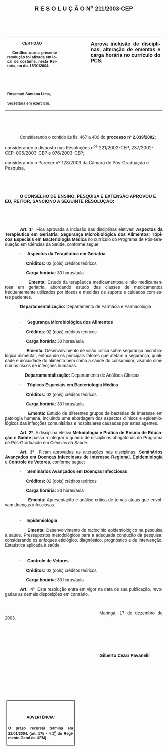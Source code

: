 <body lang=PT-BR style='tab-interval:35.45pt'>

<div class=Section1>

<p class=MsoNormal align=center style='text-align:center'><b style='mso-bidi-font-weight:
normal'><span style='font-size:14.0pt;mso-bidi-font-size:12.0pt;font-family:
Arial;mso-bidi-font-family:"Times New Roman"'><![if !supportEmptyParas]>&nbsp;<![endif]><o:p></o:p></span></b></p>

<p class=MsoNormal align=center style='text-align:center'><b style='mso-bidi-font-weight:
normal'><span style='font-size:14.0pt;mso-bidi-font-size:12.0pt;font-family:
Arial;mso-bidi-font-family:"Times New Roman"'>R E S O L U Ç Ã O N<u><sup>o</sup></u>
211/2003-CEP<o:p></o:p></span></b></p>

<p class=MsoNormal align=center style='text-align:center'><span
style='font-family:Arial;mso-bidi-font-family:"Times New Roman"'><![if !supportEmptyParas]>&nbsp;<![endif]><o:p></o:p></span></p>

<p class=MsoNormal align=center style='text-align:center'><span
style='font-family:Arial;mso-bidi-font-family:"Times New Roman"'><![if !supportEmptyParas]>&nbsp;<![endif]><o:p></o:p></span></p>

<table border=0 cellspacing=0 cellpadding=0 style='border-collapse:collapse;
 mso-padding-alt:0cm 5.4pt 0cm 5.4pt'>
 <tr>
  <td width=196 valign=top style='width:147.15pt;padding:0cm 5.4pt 0cm 5.4pt'>
  <p class=MsoNormal align=center style='text-align:center'><b
  style='mso-bidi-font-weight:normal'><span style='font-size:9.0pt;mso-bidi-font-size:
  12.0pt;font-family:Arial;mso-bidi-font-family:"Times New Roman"'>CERTIDÃO<o:p></o:p></span></b></p>
  <p class=MsoNormal style='text-align:justify'><b style='mso-bidi-font-weight:
  normal'><span style='font-size:9.0pt;mso-bidi-font-size:12.0pt;font-family:
  Arial;mso-bidi-font-family:"Times New Roman"'><span style="mso-spacerun:
  yes">   </span>Certifico que a presente resolução foi afixada em local de
  costume, nesta Reitoria, no dia 15/01/2004.<o:p></o:p></span></b></p>
  <p class=MsoNormal style='text-align:justify'><b style='mso-bidi-font-weight:
  normal'><span style='font-size:9.0pt;mso-bidi-font-size:12.0pt;font-family:
  Arial;mso-bidi-font-family:"Times New Roman"'><![if !supportEmptyParas]>&nbsp;<![endif]><o:p></o:p></span></b></p>
  <p class=MsoNormal style='text-align:justify'><b style='mso-bidi-font-weight:
  normal'><span style='font-size:9.0pt;mso-bidi-font-size:12.0pt;font-family:
  Arial;mso-bidi-font-family:"Times New Roman"'><![if !supportEmptyParas]>&nbsp;<![endif]><o:p></o:p></span></b></p>
  <p class=MsoNormal><b style='mso-bidi-font-weight:normal'><span
  style='font-size:9.0pt;mso-bidi-font-size:12.0pt;font-family:Arial;
  mso-bidi-font-family:"Times New Roman"'>Rosemari Santana Lima,<o:p></o:p></span></b></p>
  <p class=MsoNormal><b style='mso-bidi-font-weight:normal'><span
  style='font-size:9.0pt;mso-bidi-font-size:12.0pt;font-family:Arial;
  mso-bidi-font-family:"Times New Roman"'>Secretária em exercício.<o:p></o:p></span></b></p>
  </td>
  <td width=111 valign=top style='width:83.25pt;padding:0cm 5.4pt 0cm 5.4pt'>
  <p class=MsoNormal style='margin-right:-5.4pt'><![if !supportEmptyParas]>&nbsp;<![endif]><span
  style='font-size:11.0pt;mso-bidi-font-size:12.0pt;font-family:Arial;
  mso-bidi-font-family:"Times New Roman"'><o:p></o:p></span></p>
  </td>
  <td width=288 valign=top style='width:216.0pt;padding:0cm 5.4pt 0cm 5.4pt'>
  <p class=MsoNormal style='text-align:justify'><b style='mso-bidi-font-weight:
  normal'><span style='font-family:Arial;mso-bidi-font-family:"Times New Roman";
  letter-spacing:-.1pt'>Aprova inclusão de disciplinas, alteração de ementas e
  carga horária no currículo do PCS.<o:p></o:p></span></b></p>
  </td>
 </tr>
</table>

<p class=BodyText21><span style='font-family:Arial;mso-bidi-font-family:"Times New Roman"'><![if !supportEmptyParas]>&nbsp;<![endif]><o:p></o:p></span></p>

<p class=BodyText21><span style='font-family:Arial;mso-bidi-font-family:"Times New Roman"'><![if !supportEmptyParas]>&nbsp;<![endif]><o:p></o:p></span></p>

<p class=MsoNormal style='text-align:justify;text-indent:35.4pt'><span
style='font-family:Arial;mso-bidi-font-family:"Times New Roman"'>Considerando o
contido às fls. 467 a 480 do <b>processo nº 2.039/2002</b>;<span
style='mso-bidi-font-weight:bold'><o:p></o:p></span></span></p>

<p class=MsoBodyTextIndent2>considerando o disposto nas Resoluções n<sup>os</sup>
221/2002-CEP, 237/2002-CEP, 005/2003-CEP e 076/2003-CEP;</p>

<p class=MsoBodyTextIndent2>considerando o Parecer nº 128/2003 da Câmara de
Pós-Graduação e Pesquisa,</p>

<p class=MsoNormal style='text-align:justify;text-indent:35.4pt'><span
style='font-family:Arial;mso-bidi-font-family:"Times New Roman"'><![if !supportEmptyParas]>&nbsp;<![endif]><o:p></o:p></span></p>

<p class=MsoNormal style='text-align:justify;text-indent:35.4pt'><span
style='font-family:Arial;mso-bidi-font-family:"Times New Roman"'><![if !supportEmptyParas]>&nbsp;<![endif]><o:p></o:p></span></p>

<p class=BodyText21 style='text-indent:35.4pt;mso-pagination:none'><b
style='mso-bidi-font-weight:normal'><span style='font-family:Arial;mso-bidi-font-family:
"Times New Roman"'>O CONSELHO DE ENSINO, PESQUISA E EXTENSÃO APROVOU E EU,
REITOR, SANCIONO A SEGUINTE RESOLUÇÃO:</span></b><span style='font-family:Arial;
mso-bidi-font-family:"Times New Roman";layout-grid-mode:line'><o:p></o:p></span></p>

<p class=DefinitionTerm><span style='mso-bidi-font-size:12.0pt;font-family:
Arial;mso-bidi-font-family:"Times New Roman"'><![if !supportEmptyParas]>&nbsp;<![endif]><o:p></o:p></span></p>

<p class=MsoNormal style='text-align:justify'><b style='mso-bidi-font-weight:
normal'><span style='font-family:Arial;mso-bidi-font-family:"Times New Roman"'><![if !supportEmptyParas]>&nbsp;<![endif]><o:p></o:p></span></b></p>

<p class=MsoNormal style='text-align:justify;text-indent:36.0pt'><b
style='mso-bidi-font-weight:normal'><span style='font-family:Arial;mso-bidi-font-family:
"Times New Roman"'>Art. 1º<span style="mso-spacerun: yes">  </span></span></b><span
style='font-family:Arial;mso-bidi-font-family:"Times New Roman";mso-bidi-font-weight:
bold'>Fica aprovada a inclusão das disciplinas eletivas: </span><b
style='mso-bidi-font-weight:normal'><span style='font-family:Arial;mso-bidi-font-family:
"Times New Roman"'>Aspectos da Terapêutica em Geriatria</span></b><span
style='font-family:Arial;mso-bidi-font-family:"Times New Roman";mso-bidi-font-weight:
bold'>; </span><b style='mso-bidi-font-weight:normal'><span style='font-family:
Arial;mso-bidi-font-family:"Times New Roman"'>Segurança Microbiológica dos Alimentos</span></b><span
style='font-family:Arial;mso-bidi-font-family:"Times New Roman";mso-bidi-font-weight:
bold'>; </span><b style='mso-bidi-font-weight:normal'><span style='font-family:
Arial;mso-bidi-font-family:"Times New Roman"'>Tópicos Especiais em
Bacteriologia Médica</span></b><span style='font-family:Arial;mso-bidi-font-family:
"Times New Roman";mso-bidi-font-weight:bold'> no currículo do Programa de
Pós-Graduação em Ciências da Saúde, conforme segue:<o:p></o:p></span></p>

<p class=MsoNormal style='margin-left:0cm;text-align:justify;text-indent:36.0pt;
mso-list:l194 level1 lfo378;tab-stops:list 54.0pt'><![if !supportLists]><span
style='font-family:Symbol'>·<span style='font:7.0pt "Times New Roman"'>&nbsp;&nbsp;&nbsp;&nbsp;&nbsp;&nbsp;&nbsp;
</span></span><![endif]><b style='mso-bidi-font-weight:normal'><span
style='font-family:Arial;mso-bidi-font-family:"Times New Roman"'>Aspectos da
Terapêutica em Geriatria<o:p></o:p></span></b></p>

<p class=MsoNormal style='text-align:justify;text-indent:36.0pt'><b
style='mso-bidi-font-weight:normal'><span style='font-family:Arial;mso-bidi-font-family:
"Times New Roman"'><span style="mso-spacerun: yes">     </span>Créditos: </span></b><span
style='font-family:Arial;mso-bidi-font-family:"Times New Roman";mso-bidi-font-weight:
bold'>02 (dois) créditos teóricos<o:p></o:p></span></p>

<p class=MsoNormal style='text-align:justify;text-indent:36.0pt'><b
style='mso-bidi-font-weight:normal'><span style='font-family:Arial;mso-bidi-font-family:
"Times New Roman"'><span style="mso-spacerun: yes">     </span>Carga horária:</span></b><span
style='font-family:Arial;mso-bidi-font-family:"Times New Roman";mso-bidi-font-weight:
bold'> 30 horas/aula<o:p></o:p></span></p>

<p class=MsoNormal style='text-align:justify;text-indent:36.0pt'><b
style='mso-bidi-font-weight:normal'><span style='font-family:Arial;mso-bidi-font-family:
"Times New Roman"'><span style="mso-spacerun: yes">     </span>Ementa:</span></b><span
style='font-family:Arial;mso-bidi-font-family:"Times New Roman";mso-bidi-font-weight:
bold'> Estudo da terapêutica medicamentosa e não medicamentosa em geriatria,
abordando estudo das classes de medicamentos freqüentemente utilizados por
idosos e medidas de suporte e cuidados com estes pacientes.<o:p></o:p></span></p>

<p class=MsoNormal style='text-align:justify;text-indent:36.0pt'><b
style='mso-bidi-font-weight:normal'><span style='font-family:Arial;mso-bidi-font-family:
"Times New Roman"'>Departamentalização:</span></b><span style='font-family:
Arial;mso-bidi-font-family:"Times New Roman";mso-bidi-font-weight:bold'>
Departamento de Farmácia e Farmacologia<o:p></o:p></span></p>

<p class=MsoNormal style='text-align:justify;text-indent:36.0pt'><b
style='mso-bidi-font-weight:normal'><span style='font-size:4.0pt;mso-bidi-font-size:
12.0pt;font-family:Arial;mso-bidi-font-family:"Times New Roman"'><![if !supportEmptyParas]>&nbsp;<![endif]><o:p></o:p></span></b></p>

<p class=MsoNormal style='margin-left:54.0pt;text-align:justify;text-indent:
-18.0pt;mso-list:l194 level1 lfo378'><![if !supportLists]><span
style='font-family:Symbol'>·<span style='font:7.0pt "Times New Roman"'>&nbsp;&nbsp;&nbsp;&nbsp;&nbsp;&nbsp;&nbsp;
</span></span><![endif]><b style='mso-bidi-font-weight:normal'><span
style='font-family:Arial;mso-bidi-font-family:"Times New Roman"'>Segurança
Microbiológica dos Alimentos<o:p></o:p></span></b></p>

<p class=MsoNormal style='text-align:justify;text-indent:36.0pt'><b
style='mso-bidi-font-weight:normal'><span style='font-family:Arial;mso-bidi-font-family:
"Times New Roman"'><span style="mso-spacerun: yes">     </span>Créditos:</span></b><span
style='font-family:Arial;mso-bidi-font-family:"Times New Roman";mso-bidi-font-weight:
bold'> 02 (dois) créditos teóricos<o:p></o:p></span></p>

<p class=MsoNormal style='text-align:justify;text-indent:36.0pt'><b
style='mso-bidi-font-weight:normal'><span style='font-family:Arial;mso-bidi-font-family:
"Times New Roman"'><span style="mso-spacerun: yes">     </span>Carga horária:</span></b><span
style='font-family:Arial;mso-bidi-font-family:"Times New Roman";mso-bidi-font-weight:
bold'> 30 horas/aula<o:p></o:p></span></p>

<p class=MsoNormal style='text-align:justify;text-indent:36.0pt'><b
style='mso-bidi-font-weight:normal'><span style='font-family:Arial;mso-bidi-font-family:
"Times New Roman"'><span style="mso-spacerun: yes">     </span>Ementa:</span></b><span
style='font-family:Arial;mso-bidi-font-family:"Times New Roman";mso-bidi-font-weight:
bold'> Desenvolvimento de visão crítica sobre segurança microbiológica
alimentar, enfocando os principais fatores que afetam a segurança, qualidade e
inocuidade do alimento bem como a saúde do consumidor, visando diminuir os
riscos de infecções humanas.<o:p></o:p></span></p>

<p class=MsoNormal style='text-align:justify;text-indent:36.0pt'><b
style='mso-bidi-font-weight:normal'><span style='font-family:Arial;mso-bidi-font-family:
"Times New Roman"'><span style="mso-spacerun: yes">   
</span>Departamentalização:</span></b><span style='font-family:Arial;
mso-bidi-font-family:"Times New Roman";mso-bidi-font-weight:bold'> Departamento
de Análises Clínicas<o:p></o:p></span></p>

<p class=MsoNormal style='margin-left:72.0pt;text-align:justify;text-indent:
-36.0pt;mso-list:l194 level1 lfo378;tab-stops:list 54.0pt'><![if !supportLists]><span
style='font-family:Symbol'>·<span style='font:7.0pt "Times New Roman"'>&nbsp;&nbsp;&nbsp;&nbsp;&nbsp;&nbsp;&nbsp;
</span></span><![endif]><b style='mso-bidi-font-weight:normal'><span
style='font-family:Arial;mso-bidi-font-family:"Times New Roman"'>Tópicos
Especiais em Bacteriologia Médica<o:p></o:p></span></b></p>

<p class=MsoNormal style='text-align:justify;text-indent:36.0pt'><b
style='mso-bidi-font-weight:normal'><span style='font-family:Arial;mso-bidi-font-family:
"Times New Roman"'><span style="mso-spacerun: yes">     </span>Créditos:</span></b><span
style='font-family:Arial;mso-bidi-font-family:"Times New Roman";mso-bidi-font-weight:
bold'> 02 (dois) créditos teóricos<o:p></o:p></span></p>

<p class=MsoNormal style='text-align:justify;text-indent:36.0pt'><b
style='mso-bidi-font-weight:normal'><span style='font-family:Arial;mso-bidi-font-family:
"Times New Roman"'><span style="mso-spacerun: yes">     </span>Carga horária:</span></b><span
style='font-family:Arial;mso-bidi-font-family:"Times New Roman";mso-bidi-font-weight:
bold'> 30 horas/aula<o:p></o:p></span></p>

<p class=MsoNormal style='text-align:justify;text-indent:36.0pt'><b
style='mso-bidi-font-weight:normal'><span style='font-family:Arial;mso-bidi-font-family:
"Times New Roman"'><span style="mso-spacerun: yes">     </span>Ementa:</span></b><span
style='font-family:Arial;mso-bidi-font-family:"Times New Roman";mso-bidi-font-weight:
bold'> Estudo de diferentes grupos de bactérias de interesse em patologia
humana, incluindo uma abordagem dos aspectos clínicos e epidemiológicos das
infecções comunitárias e hospitalares causadas por estes agentes.<o:p></o:p></span></p>

<p class=MsoNormal style='text-align:justify;text-indent:36.0pt'><b
style='mso-bidi-font-weight:normal'><span style='font-family:Arial;mso-bidi-font-family:
"Times New Roman"'>Art. 2º<span style="mso-spacerun: yes">  </span></span></b><span
style='font-family:Arial;mso-bidi-font-family:"Times New Roman";mso-bidi-font-weight:
bold'>A disciplina eletiva </span><b style='mso-bidi-font-weight:normal'><span
style='font-family:Arial;mso-bidi-font-family:"Times New Roman"'>Metodologia e
Prática de Ensino de Educação e Saúde</span></b><span style='font-family:Arial;
mso-bidi-font-family:"Times New Roman";mso-bidi-font-weight:bold'> passa a
integrar o quadro de disciplinas obrigatórias do Programa de Pós-Graduação em
Ciências da Saúde. <o:p></o:p></span></p>

<p class=MsoNormal style='text-align:justify;text-indent:36.0pt'><b
style='mso-bidi-font-weight:normal'><span style='font-family:Arial;mso-bidi-font-family:
"Times New Roman"'>Art. 3º</span></b><span style='font-family:Arial;mso-bidi-font-family:
"Times New Roman";mso-bidi-font-weight:bold'><span style="mso-spacerun: yes"> 
</span>Ficam aprovadas as alterações nas disciplinas: </span><b
style='mso-bidi-font-weight:normal'><span style='font-family:Arial;mso-bidi-font-family:
"Times New Roman"'>Seminários Avançados em Doenças Infecciosas de Interesse
Regional</span></b><span style='font-family:Arial;mso-bidi-font-family:"Times New Roman";
mso-bidi-font-weight:bold'>, </span><b style='mso-bidi-font-weight:normal'><span
style='font-family:Arial;mso-bidi-font-family:"Times New Roman"'>Epidemiologia </span></b><span
style='font-family:Arial;mso-bidi-font-family:"Times New Roman";mso-bidi-font-weight:
bold'>e </span><b style='mso-bidi-font-weight:normal'><span style='font-family:
Arial;mso-bidi-font-family:"Times New Roman"'>Controle de Vetores</span></b><span
style='font-family:Arial;mso-bidi-font-family:"Times New Roman";mso-bidi-font-weight:
bold'>, conforme segue:<o:p></o:p></span></p>

<p class=MsoNormal style='margin-left:72.0pt;text-align:justify;text-indent:
-36.0pt;mso-list:l194 level1 lfo378;tab-stops:list 54.0pt'><![if !supportLists]><span
style='font-family:Symbol'>·<span style='font:7.0pt "Times New Roman"'>&nbsp;&nbsp;&nbsp;&nbsp;&nbsp;&nbsp;&nbsp;
</span></span><![endif]><b style='mso-bidi-font-weight:normal'><span
style='font-family:Arial;mso-bidi-font-family:"Times New Roman"'>Seminários
Avançados em Doenças Infecciosas<o:p></o:p></span></b></p>

<p class=MsoNormal style='text-align:justify;text-indent:36.0pt'><b
style='mso-bidi-font-weight:normal'><span style='font-family:Arial;mso-bidi-font-family:
"Times New Roman"'><span style="mso-spacerun: yes">     </span>Créditos:</span></b><span
style='font-family:Arial;mso-bidi-font-family:"Times New Roman";mso-bidi-font-weight:
bold'> 02 (dois) créditos teóricos<o:p></o:p></span></p>

<p class=MsoNormal style='text-align:justify;text-indent:36.0pt'><b
style='mso-bidi-font-weight:normal'><span style='font-family:Arial;mso-bidi-font-family:
"Times New Roman"'><span style="mso-spacerun: yes">     </span>Carga horária:</span></b><span
style='font-family:Arial;mso-bidi-font-family:"Times New Roman";mso-bidi-font-weight:
bold'> 30 horas/aula<o:p></o:p></span></p>

<p class=MsoNormal style='text-align:justify;text-indent:36.0pt'><b
style='mso-bidi-font-weight:normal'><span style='font-family:Arial;mso-bidi-font-family:
"Times New Roman"'><span style="mso-spacerun: yes">     </span>Ementa:</span></b><span
style='font-family:Arial;mso-bidi-font-family:"Times New Roman";mso-bidi-font-weight:
bold'> Apresentação e análise crítica de temas atuais que envolvam doenças
infecciosas.<o:p></o:p></span></p>

<p class=MsoNormal style='text-align:justify;text-indent:36.0pt'><b
style='mso-bidi-font-weight:normal'><span style='font-size:4.0pt;mso-bidi-font-size:
12.0pt;font-family:Arial;mso-bidi-font-family:"Times New Roman"'><![if !supportEmptyParas]>&nbsp;<![endif]><o:p></o:p></span></b></p>

<p class=MsoNormal style='margin-left:0cm;text-align:justify;text-indent:36.0pt;
mso-list:l194 level1 lfo378;tab-stops:list 54.0pt'><![if !supportLists]><span
style='font-family:Symbol'>·<span style='font:7.0pt "Times New Roman"'>&nbsp;&nbsp;&nbsp;&nbsp;&nbsp;&nbsp;&nbsp;
</span></span><![endif]><b style='mso-bidi-font-weight:normal'><span
style='font-family:Arial;mso-bidi-font-family:"Times New Roman"'>Epidemiologia<o:p></o:p></span></b></p>

<p class=MsoNormal style='text-align:justify;text-indent:36.0pt'><b
style='mso-bidi-font-weight:normal'><span style='font-family:Arial;mso-bidi-font-family:
"Times New Roman"'><span style="mso-spacerun: yes">     </span>Ementa:</span></b><span
style='font-family:Arial;mso-bidi-font-family:"Times New Roman";mso-bidi-font-weight:
bold'> Desenvolvimento de raciocínio epidemiológico na pesquisa à saúde.
Pressupostos metodológicos para a adequada condução da pesquisa, considerando
os enfoques etiológico, diagnóstico, prognóstico e de intervenção. Estatística
aplicada à saúde.<o:p></o:p></span></p>

<p class=MsoNormal style='text-align:justify;text-indent:36.0pt'><span
style='font-size:4.0pt;mso-bidi-font-size:12.0pt;font-family:Arial;mso-bidi-font-family:
"Times New Roman";mso-bidi-font-weight:bold'><![if !supportEmptyParas]>&nbsp;<![endif]><o:p></o:p></span></p>

<p class=MsoNormal style='margin-left:72.0pt;text-align:justify;text-indent:
-36.0pt;mso-list:l194 level1 lfo378;tab-stops:list 54.0pt'><![if !supportLists]><span
style='font-family:Symbol'>·<span style='font:7.0pt "Times New Roman"'>&nbsp;&nbsp;&nbsp;&nbsp;&nbsp;&nbsp;&nbsp;
</span></span><![endif]><b style='mso-bidi-font-weight:normal'><span
style='font-family:Arial;mso-bidi-font-family:"Times New Roman"'>Controle de
Vetores<o:p></o:p></span></b></p>

<p class=MsoNormal style='text-align:justify;text-indent:36.0pt'><b
style='mso-bidi-font-weight:normal'><span style='font-family:Arial;mso-bidi-font-family:
"Times New Roman"'><span style="mso-spacerun: yes">     </span>Créditos:</span></b><span
style='font-family:Arial;mso-bidi-font-family:"Times New Roman";mso-bidi-font-weight:
bold'> 02 (dois) créditos teóricos<o:p></o:p></span></p>

<p class=MsoNormal style='text-align:justify;text-indent:36.0pt'><b
style='mso-bidi-font-weight:normal'><span style='font-family:Arial;mso-bidi-font-family:
"Times New Roman"'><span style="mso-spacerun: yes">     </span>Carga horária:</span></b><span
style='font-family:Arial;mso-bidi-font-family:"Times New Roman";mso-bidi-font-weight:
bold'> 30 horas/aula<o:p></o:p></span></p>

<p class=MsoNormal style='text-align:justify;text-indent:36.0pt'><b
style='mso-bidi-font-weight:normal'><span style='font-family:Arial;mso-bidi-font-family:
"Times New Roman"'>Art.<span style="mso-spacerun: yes">  </span>4º<span
style="mso-spacerun: yes">  </span></span></b><span style='font-family:Arial;
mso-bidi-font-family:"Times New Roman"'>Esta resolução entra em vigor na data
de sua publicação, revogadas as demais disposições em contrário.<o:p></o:p></span></p>

<p class=MsoNormal style='text-align:justify;text-indent:8.0cm'><span
style='font-family:Arial;mso-bidi-font-family:"Times New Roman"'><![if !supportEmptyParas]>&nbsp;<![endif]><o:p></o:p></span></p>

<p class=MsoNormal style='text-align:justify;text-indent:8.0cm'><span
style='font-family:Arial;mso-bidi-font-family:"Times New Roman"'>Maringá, 17 de
dezembro de 2003.<o:p></o:p></span></p>

<p class=MsoNormal style='text-align:justify;text-indent:241.0pt'><span
style='font-family:Arial;mso-bidi-font-family:"Times New Roman"'><![if !supportEmptyParas]>&nbsp;<![endif]><o:p></o:p></span></p>

<p class=MsoNormal style='text-align:justify;text-indent:241.0pt'><span
style='font-family:Arial;mso-bidi-font-family:"Times New Roman"'><![if !supportEmptyParas]>&nbsp;<![endif]><o:p></o:p></span></p>

<p class=MsoNormal style='text-align:justify;text-indent:241.0pt;tab-stops:
234.0pt 279.0pt'><span style='font-family:Arial;mso-bidi-font-family:"Times New Roman"'><![if !supportEmptyParas]>&nbsp;<![endif]><o:p></o:p></span></p>

<p class=MsoNormal style='text-align:justify;text-indent:8.0cm'><b
style='mso-bidi-font-weight:normal'><span style='font-family:Arial;mso-bidi-font-family:
"Times New Roman"'>Gilberto Cezar Pavanelli<o:p></o:p></span></b></p>

<p class=MsoNormal style='text-align:justify'><span style='font-family:Arial;
mso-bidi-font-family:"Times New Roman";mso-bidi-font-weight:bold'><![if !supportEmptyParas]>&nbsp;<![endif]><o:p></o:p></span></p>

<p class=MsoNormal style='text-align:justify'><span style='font-family:Arial;
mso-bidi-font-family:"Times New Roman";mso-bidi-font-weight:bold'><![if !supportEmptyParas]>&nbsp;<![endif]><o:p></o:p></span></p>

<p class=MsoNormal style='text-align:justify'><span style='font-family:Arial;
mso-bidi-font-family:"Times New Roman";mso-bidi-font-weight:bold'><![if !supportEmptyParas]>&nbsp;<![endif]><o:p></o:p></span></p>

<p class=MsoNormal style='text-align:justify'><span style='font-family:Arial;
mso-bidi-font-family:"Times New Roman";mso-bidi-font-weight:bold'><![if !supportEmptyParas]>&nbsp;<![endif]><o:p></o:p></span></p>

<table border=1 cellspacing=0 cellpadding=0 style='margin-left:3.5pt;
 border-collapse:collapse;border:none;mso-border-alt:solid windowtext .5pt;
 mso-padding-alt:0cm 3.5pt 0cm 3.5pt'>
 <tr>
  <td width=207 valign=top style='width:155.6pt;border:solid windowtext .5pt;
  padding:0cm 3.5pt 0cm 3.5pt'>
  <h1 align=center style='text-align:center'><span style='font-size:9.0pt;
  mso-bidi-font-size:10.0pt'>ADVERTÊNCIA:<o:p></o:p></span></h1>
  <p class=MsoNormal style='text-align:justify'><b style='mso-bidi-font-weight:
  normal'><span style='font-size:9.0pt;mso-bidi-font-size:12.0pt;font-family:
  Arial;mso-bidi-font-family:"Times New Roman"'>O prazo recursal termina em 22/01/2004.
  (art. 175 - § 1<u><sup>o</sup></u> do Regimento Geral da UEM)</span></b><span
  style='font-size:9.0pt;mso-bidi-font-size:12.0pt;font-family:Arial;
  mso-bidi-font-family:"Times New Roman"'><o:p></o:p></span></p>
  </td>
 </tr>
</table>

<p class=DefinitionTerm align=right style='text-align:right;tab-stops:36.0pt'><![if !supportEmptyParas]>&nbsp;<![endif]><o:p></o:p></p>

</div>

</body>
